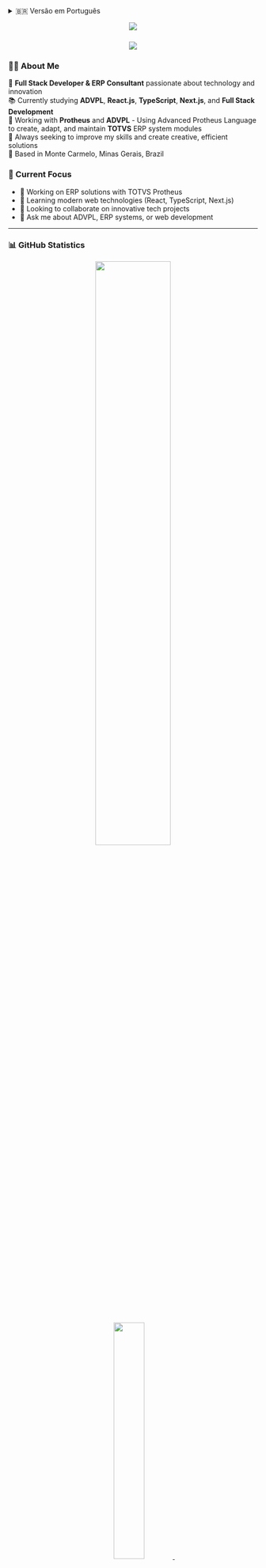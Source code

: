 <details>
<summary>🇧🇷 Versão em Português</summary>

<!-- Banner animado -->
<p align="center">
  <img src="https://readme-typing-svg.herokuapp.com?color=22CCB2&size=24&center=true&vCenter=true&width=600&lines=Olá!+Eu+sou+a+Natália+Salete!;Desenvolvedora+Full+Stack+💻;Entusiasta+de+Tecnologia+e+Conhecimento!;Especialista+em+Sistemas+ERP+🚀" />
</p>

<!-- Linha decorativa -->
<h3 align="center">
  <img src="https://raw.githubusercontent.com/andreasbm/readme/master/assets/lines/colored.png">
</h3>

### 👩‍💻 Sobre Mim

🎯 **Desenvolvedora Full Stack & Consultora ERP** apaixonada por tecnologia e inovação  
📚 Atualmente estudando **ADVPL**, **React.js**, **TypeScript**, **Next.js** e **Desenvolvimento Full Stack**  
💼 Trabalhando com **Protheus** e **ADVPL** - Utilizando Advanced Protheus Language para criar, adaptar e manter módulos do sistema ERP **TOTVS**  
🌱 Sempre buscando aprimorar minhas habilidades e criar soluções criativas e eficientes  
📍 Localizada em Monte Carmelo, Minas Gerais, Brasil

### 🎯 Foco Atual
- 🔭 Trabalhando em soluções ERP com TOTVS Protheus
- 🌱 Aprendendo tecnologias web modernas (React, TypeScript, Next.js)
- 👯 Buscando colaborar em projetos inovadores de tecnologia
- 💬 Me pergunte sobre ADVPL, sistemas ERP ou desenvolvimento web

---

### 📊 Estatísticas do GitHub

<div align="center">

  <!-- Primeiro card sozinho -->
  <a href="https://github.com/natsalete">
    <img width="55%" src="https://github-readme-stats.vercel.app/api?username=natsalete&show_icons=true&theme=radical&count_private=true&include_all_commits=true" />
  </a>

  <br>

  <!-- Segunda linha: Top Languages + Gif lado a lado -->
  <div align="center">
    <a href="https://github.com/natsalete">
      <img width="35%" src="https://github-readme-stats.vercel.app/api/top-langs/?username=natsalete&langs_count=16&layout=compact&theme=radical" />
    </a>
    &nbsp;&nbsp;&nbsp;
    <img src="https://media.giphy.com/media/3oKIPnAiaMCws8nOsE/giphy.gif" width="320px" alt="Gif coding"/>
  </div>

</div>


<br>

<!-- Contador de visualizações do perfil -->
<img width="200px" align="left" src="https://komarev.com/ghpvc/?username=natsalete&style=flat-square&color=22CCB2">

<hr>

<br>

<!-- Exibe detalhes do perfil em forma de cartão -->
<div align="center">
  <img src="https://github-profile-summary-cards.vercel.app/api/cards/profile-details?username=natsalete&show_icons=true&theme=radical" style="border: 1px solid white; border-radius: 5px; margin: 10px;">
</div>

<hr>

<!-- Widget com detalhes adicionais do GitHub -->
<p align="center">
<img src="https://github-widgetbox.vercel.app/api/profile?username=natsalete&data=followers,repositories,stars,commits&theme=radical&title_color=000000">
</p>

---

### 🚀 Tecnologias & Ferramentas

<div align="center">

#### 💻 Linguagens de Programação
![HTML5](https://img.shields.io/badge/HTML5-E34F26?style=for-the-badge&logo=html5&logoColor=white)
![CSS3](https://img.shields.io/badge/CSS3-1572B6?style=for-the-badge&logo=css3&logoColor=white)
![JavaScript](https://img.shields.io/badge/JavaScript-F7DF1E?style=for-the-badge&logo=javascript&logoColor=black)
![TypeScript](https://img.shields.io/badge/TypeScript-3178C6?style=for-the-badge&logo=typescript&logoColor=white)
![Python](https://img.shields.io/badge/Python-3776AB?style=for-the-badge&logo=python&logoColor=white)
![Java](https://img.shields.io/badge/Java-007396?style=for-the-badge&logo=java&logoColor=white)
![PHP](https://img.shields.io/badge/PHP-777BB4?style=for-the-badge&logo=php&logoColor=white)
![C](https://img.shields.io/badge/C-00599C?style=for-the-badge&logo=c&logoColor=white)
![C++](https://img.shields.io/badge/C++-00599C?style=for-the-badge&logo=cpp&logoColor=white)
![Kotlin](https://img.shields.io/badge/Kotlin-7F52FF?style=for-the-badge&logo=kotlin&logoColor=white)
![ADVPL](https://img.shields.io/badge/ADVPL-363636?style=for-the-badge&logo=totvs&logoColor=white)
![Go](https://img.shields.io/badge/Go-00ADD8?style=for-the-badge&logo=go&logoColor=white)

#### 🎨 Desenvolvimento Frontend
![React](https://img.shields.io/badge/React-61DAFB?style=for-the-badge&logo=react&logoColor=black)
![Next.js](https://img.shields.io/badge/Next.js-000000?style=for-the-badge&logo=nextdotjs&logoColor=white)
![Tailwind CSS](https://img.shields.io/badge/Tailwind_CSS-06B6D4?style=for-the-badge&logo=tailwindcss&logoColor=white)
![Bootstrap](https://img.shields.io/badge/Bootstrap-7952B3?style=for-the-badge&logo=bootstrap&logoColor=white)

#### ⚙️ Desenvolvimento Backend
![Node.js](https://img.shields.io/badge/Node.js-339933?style=for-the-badge&logo=nodedotjs&logoColor=white)

#### 🗄️ Bancos de Dados
![MySQL](https://img.shields.io/badge/MySQL-4479A1?style=for-the-badge&logo=mysql&logoColor=white)
![PostgreSQL](https://img.shields.io/badge/PostgreSQL-4169E1?style=for-the-badge&logo=postgresql&logoColor=white)
![MongoDB](https://img.shields.io/badge/MongoDB-47A248?style=for-the-badge&logo=mongodb&logoColor=white)
![Oracle](https://img.shields.io/badge/Oracle-F80000?style=for-the-badge&logo=oracle&logoColor=white)
![SQL Server](https://img.shields.io/badge/SQL_Server-CC2927?style=for-the-badge&logo=microsoftsqlserver&logoColor=white)

#### 🔧 Ferramentas & Plataformas
![TOTVS](https://img.shields.io/badge/TOTVS-007ACC?style=for-the-badge&logo=totvs&logoColor=white)
![Power BI](https://img.shields.io/badge/Power_BI-F2C811?style=for-the-badge&logo=powerbi&logoColor=black)
![Git](https://img.shields.io/badge/Git-F05032?style=for-the-badge&logo=git&logoColor=white)
![GitHub](https://img.shields.io/badge/GitHub-181717?style=for-the-badge&logo=github&logoColor=white)
![Arduino](https://img.shields.io/badge/Arduino-00979D?style=for-the-badge&logo=arduino&logoColor=white)
![KNIME](https://img.shields.io/badge/KNIME-FFB000?style=for-the-badge&logo=dataiku&logoColor=black)
![Visual Studio Code](https://img.shields.io/badge/VS_Code-007ACC?style=for-the-badge&logo=visualstudiocode&logoColor=white)
![Android Studio](https://img.shields.io/badge/Android_Studio-3DDC84?style=for-the-badge&logo=androidstudio&logoColor=white)
</div>

---

### 📌 Projetos em Destaque

<div align="center">
  <a href="https://github.com/natsalete/desafios-de-codigo-do-beecrowd">
    <img height=150 src="https://github-readme-stats.vercel.app/api/pin/?username=natsalete&repo=desafios-de-codigo-do-beecrowd&theme=radical" />
  </a>
   <a href="https://github.com/natsalete/Projetinhos-com-HTML-CSS-e-JavaScript">
    <img height=150 src="https://github-readme-stats.vercel.app/api/pin/?username=natsalete&repo=Projetinhos-com-HTML-CSS-e-JavaScript&theme=radical" />
  </a>
  <br>
  <a href="https://github.com/natsalete/Minhas-Tarefas">
    <img height=150 src="https://github-readme-stats.vercel.app/api/pin/?username=natsalete&repo=Minhas-Tarefas&theme=radical" />
  </a>
  <a href="https://github.com/natsalete/L-Essence-Beaute-Loja-Virtual">
    <img height=150 src="https://github-readme-stats.vercel.app/api/pin/?username=natsalete&repo=L-Essence-Beaute-Loja-Virtual&theme=radical" />
  </a>
</div>

---

</details>

<!-- Animated Banner -->
<p align="center">
  <img src="https://readme-typing-svg.herokuapp.com?color=22CCB2&size=24&center=true&vCenter=true&width=600&lines=Hello!+I'm+Natália+Salete!;Full+Stack+Developer+💻;Technology+and+Knowledge+Enthusiast!;ERP+Systems+Specialist+🚀" />
</p>

<!-- Decorative line -->
<h3 align="center">
  <img src="https://raw.githubusercontent.com/andreasbm/readme/master/assets/lines/colored.png">
</h3>

### 👩‍💻 About Me

🎯 **Full Stack Developer & ERP Consultant** passionate about technology and innovation  
📚 Currently studying **ADVPL**, **React.js**, **TypeScript**, **Next.js**, and **Full Stack Development**  
💼 Working with **Protheus** and **ADVPL** - Using Advanced Protheus Language to create, adapt, and maintain **TOTVS** ERP system modules  
🌱 Always seeking to improve my skills and create creative, efficient solutions  
📍 Based in Monte Carmelo, Minas Gerais, Brazil

### 🎯 Current Focus
- 🔭 Working on ERP solutions with TOTVS Protheus
- 🌱 Learning modern web technologies (React, TypeScript, Next.js)
- 👯 Looking to collaborate on innovative tech projects
- 💬 Ask me about ADVPL, ERP systems, or web development

---

### 📊 GitHub Statistics

<div align="center">

  <!-- Primeiro card sozinho -->
  <a href="https://github.com/natsalete">
    <img width="55%" src="https://github-readme-stats.vercel.app/api?username=natsalete&show_icons=true&theme=radical&count_private=true&include_all_commits=true" />
  </a>

  <br>

  <!-- Segunda linha: Top Languages + Gif lado a lado -->
  <div align="center">
    <a href="https://github.com/natsalete">
      <img width="35%" src="https://github-readme-stats.vercel.app/api/top-langs/?username=natsalete&langs_count=16&layout=compact&theme=radical" />
    </a>
    &nbsp;&nbsp;&nbsp;
    <img src="https://media.giphy.com/media/3oKIPnAiaMCws8nOsE/giphy.gif" width="320px" alt="Gif coding"/>
  </div>

</div>


<!-- Contador de visualizações do perfil -->
<img width="200px" align="left" src="https://komarev.com/ghpvc/?username=natsalete&style=flat-square&color=22CCB2">

<hr>

<br>

<!-- Exibe detalhes do perfil em forma de cartão -->
<div align="center">
  <img src="https://github-profile-summary-cards.vercel.app/api/cards/profile-details?username=natsalete&show_icons=true&theme=radical" style="border: 1px solid white; border-radius: 5px; margin: 10px;">
</div>

<hr>

<!-- Widget com detalhes adicionais do GitHub -->
<p align="center">
<img src="https://github-widgetbox.vercel.app/api/profile?username=natsalete&data=followers,repositories,stars,commits&theme=radical&title_color=000000">
</p>

---

### 🚀 Technologies & Tools

<div align="center">

#### 💻 Programming Languages
![HTML5](https://img.shields.io/badge/HTML5-E34F26?style=for-the-badge&logo=html5&logoColor=white)
![CSS3](https://img.shields.io/badge/CSS3-1572B6?style=for-the-badge&logo=css3&logoColor=white)
![JavaScript](https://img.shields.io/badge/JavaScript-F7DF1E?style=for-the-badge&logo=javascript&logoColor=black)
![TypeScript](https://img.shields.io/badge/TypeScript-3178C6?style=for-the-badge&logo=typescript&logoColor=white)
![Python](https://img.shields.io/badge/Python-3776AB?style=for-the-badge&logo=python&logoColor=white)
![Java](https://img.shields.io/badge/Java-007396?style=for-the-badge&logo=java&logoColor=white)
![PHP](https://img.shields.io/badge/PHP-777BB4?style=for-the-badge&logo=php&logoColor=white)
![C](https://img.shields.io/badge/C-00599C?style=for-the-badge&logo=c&logoColor=white)
![C++](https://img.shields.io/badge/C++-00599C?style=for-the-badge&logo=cpp&logoColor=white)
![ADVPL](https://img.shields.io/badge/ADVPL-363636?style=for-the-badge&logo=totvs&logoColor=white)
![Kotlin](https://img.shields.io/badge/Kotlin-7F52FF?style=for-the-badge&logo=kotlin&logoColor=white)
![Go](https://img.shields.io/badge/Go-00ADD8?style=for-the-badge&logo=go&logoColor=white)

#### 🎨 Frontend Development
![React](https://img.shields.io/badge/React-61DAFB?style=for-the-badge&logo=react&logoColor=black)
![Next.js](https://img.shields.io/badge/Next.js-000000?style=for-the-badge&logo=nextdotjs&logoColor=white)
![Tailwind CSS](https://img.shields.io/badge/Tailwind_CSS-06B6D4?style=for-the-badge&logo=tailwindcss&logoColor=white)
![Bootstrap](https://img.shields.io/badge/Bootstrap-7952B3?style=for-the-badge&logo=bootstrap&logoColor=white)

#### ⚙️ Backend Development
![Node.js](https://img.shields.io/badge/Node.js-339933?style=for-the-badge&logo=nodedotjs&logoColor=white)

#### 🗄️ Databases
![MySQL](https://img.shields.io/badge/MySQL-4479A1?style=for-the-badge&logo=mysql&logoColor=white)
![PostgreSQL](https://img.shields.io/badge/PostgreSQL-4169E1?style=for-the-badge&logo=postgresql&logoColor=white)
![MongoDB](https://img.shields.io/badge/MongoDB-47A248?style=for-the-badge&logo=mongodb&logoColor=white)
![Oracle](https://img.shields.io/badge/Oracle-F80000?style=for-the-badge&logo=oracle&logoColor=white)
![SQL Server](https://img.shields.io/badge/SQL_Server-CC2927?style=for-the-badge&logo=microsoftsqlserver&logoColor=white)

#### 🔧 Tools & Platforms
![TOTVS](https://img.shields.io/badge/TOTVS-007ACC?style=for-the-badge&logo=totvs&logoColor=white)
![Power BI](https://img.shields.io/badge/Power_BI-F2C811?style=for-the-badge&logo=powerbi&logoColor=black)
![Git](https://img.shields.io/badge/Git-F05032?style=for-the-badge&logo=git&logoColor=white)
![GitHub](https://img.shields.io/badge/GitHub-181717?style=for-the-badge&logo=github&logoColor=white)
![Arduino](https://img.shields.io/badge/Arduino-00979D?style=for-the-badge&logo=arduino&logoColor=white)
![KNIME](https://img.shields.io/badge/KNIME-FFB000?style=for-the-badge&logo=dataiku&logoColor=black)
![Visual Studio Code](https://img.shields.io/badge/VS_Code-007ACC?style=for-the-badge&logo=visualstudiocode&logoColor=white)
![Android Studio](https://img.shields.io/badge/Android_Studio-3DDC84?style=for-the-badge&logo=androidstudio&logoColor=white)

</div>

---

### 📌 Featured Projects

<div align="center">
  <a href="https://github.com/natsalete/desafios-de-codigo-do-beecrowd">
    <img height=150 src="https://github-readme-stats.vercel.app/api/pin/?username=natsalete&repo=desafios-de-codigo-do-beecrowd&theme=radical" />
  </a>
   <a href="https://github.com/natsalete/Projetinhos-com-HTML-CSS-e-JavaScript">
    <img height=150 src="https://github-readme-stats.vercel.app/api/pin/?username=natsalete&repo=Projetinhos-com-HTML-CSS-e-JavaScript&theme=radical" />
  </a>
  <br>
  <a href="https://github.com/natsalete/Minhas-Tarefas">
    <img height=150 src="https://github-readme-stats.vercel.app/api/pin/?username=natsalete&repo=Minhas-Tarefas&theme=radical" />
  </a>
  <a href="https://github.com/natsalete/L-Essence-Beaute-Loja-Virtual">
    <img height=150 src="https://github-readme-stats.vercel.app/api/pin/?username=natsalete&repo=L-Essence-Beaute-Loja-Virtual&theme=radical" />
  </a>
</div>

---

### 📬 Let's Connect!

<p align="center">
  <a href="https://www.linkedin.com/in/natalia-salete-rodrigues/" target="_blank">
    <img src="https://img.shields.io/badge/-LinkedIn-%230077B5?style=for-the-badge&logo=linkedin&logoColor=white" />
  </a>
  <a href="mailto:natsalete14@gmail.com">
    <img src="https://img.shields.io/badge/-Gmail-D14836?style=for-the-badge&logo=gmail&logoColor=white" />
  </a>
  <a href="https://github.com/natsalete">
    <img src="https://img.shields.io/badge/GitHub-100000?style=for-the-badge&logo=github&logoColor=white" />
  </a>
</p>

---

<div align="center">
  <img src="https://raw.githubusercontent.com/andreasbm/readme/master/assets/lines/colored.png">
  <br>
  <i>⭐ From <a href="https://github.com/natsalete">natsalete</a> with ❤️</i>
</div>
